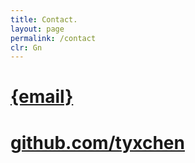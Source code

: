 ```yaml
---
title: Contact.
layout: page
permalink: /contact
clr: Gn
---
```


<h1 id="view-email"><a href="mailto:{email}">{email}</a></h1>
<script>document.getElementById('view-email').innerHTML = document.getElementById('view-email').innerHTML.replace(/{email}/g,
[(!![]+[])[+[]],(+[![]]+[+(+!+[]+(!+[]+[])[!+[]+!+[]+!+[]]+[+!+[]]+[+[]]+[+[]]+[+[]])])[+!+[]+[+[]]],[+!+[]]+[!+[]+!+[]]+[+[]],[!+[]+!+[]+!+[]+!+[]+!+[]+!+[]+!+[]+!+[]+!+[]]+[!+[]+!+[]+!+[]+!+[]+!+[]+!+[]+!+[]+!+[]+!+[]],[+!+[]]+[+[]]+[!+[]+!+[]+!+[]+!+[]],(!![]+[])[!+[]+!+[]+!+[]],([][[]]+[])[+!+[]],[!+[]+!+[]+!+[]+!+[]+!+[]+!+[]]+[!+[]+!+[]+!+[]+!+[]],[+!+[]]+[+!+[]]+[+!+[]],([][[]]+[])[+[]],(!![]+[])[+[]],(![]+[])[!+[]+!+[]],[+!+[]]+[+!+[]]+[+!+[]],[+!+[]]+[+!+[]]+[+!+[]],[+!+[]]+[+[]]+[!+[]+!+[]+!+[]+!+[]+!+[]+!+[]+!+[]],(+(+!+[]+[+!+[]]+(!![]+[])[!+[]+!+[]+!+[]]+[!+[]+!+[]]+[+[]])+[])[+!+[]],[!+[]+!+[]+!+[]+!+[]+!+[]+!+[]+!+[]+!+[]+!+[]]+[!+[]+!+[]+!+[]+!+[]+!+[]+!+[]+!+[]+!+[]+!+[]],[+!+[]]+[+!+[]]+[+!+[]],[+!+[]]+[+[]]+[!+[]+!+[]+!+[]+!+[]+!+[]+!+[]+!+[]+!+[]+!+[]]].map(function(a){return a|0?String[atob('ZnJvbUNoYXJDb2Rl')](a):a}).join(''))</script>

<h1><a href="https://github.com/tyxchen">github.com/tyxchen</a></h1>

<!-- in the future, put medium, linkedin, resume, etc. -->
